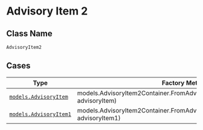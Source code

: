 
# Advisory Item 2

## Class Name

`AdvisoryItem2`

## Cases

| Type | Factory Method |
|  --- | --- |
| [`models.AdvisoryItem`](../../../doc/models/advisory-item.md) | models.AdvisoryItem2Container.FromAdvisoryItem(models.AdvisoryItem advisoryItem) |
| [`models.AdvisoryItem1`](../../../doc/models/advisory-item-1.md) | models.AdvisoryItem2Container.FromAdvisoryItem1(models.AdvisoryItem1 advisoryItem1) |


